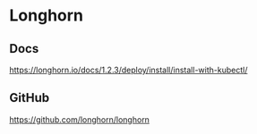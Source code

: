 

# Longhorn



## Docs
https://longhorn.io/docs/1.2.3/deploy/install/install-with-kubectl/


## GitHub

https://github.com/longhorn/longhorn
